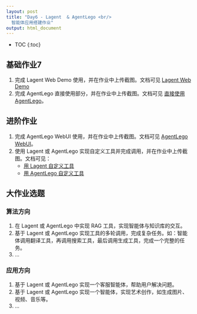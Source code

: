 ```yaml
---
layout: post
title: "Day6 - Lagent  & AgentLego <br/>
  智能体应用搭建作业"
output: html_document
---
```


* TOC
{:toc}


## 基础作业7

1. 完成 Lagent Web Demo 使用，并在作业中上传截图。文档可见 [Lagent Web Demo](lagent.md#1-lagent-web-demo)
2. 完成 AgentLego 直接使用部分，并在作业中上传截图。文档可见 [直接使用 AgentLego](agentlego.md#1-直接使用-agentlego)。    



   
## 进阶作业

1. 完成 AgentLego WebUI 使用，并在作业中上传截图。文档可见 [AgentLego WebUI](agentlego.md#2-作为智能体工具使用)。
2. 使用 Lagent 或 AgentLego 实现自定义工具并完成调用，并在作业中上传截图。文档可见：
   - [用 Lagent 自定义工具](lagent.md#2-用-lagent-自定义工具)
   - [用 AgentLego 自定义工具](agentlego.md#3-用-agentlego-自定义工具)

## 大作业选题

### 算法方向

1. 在 Lagent 或 AgentLego 中实现 RAG 工具，实现智能体与知识库的交互。
2. 基于 Lagent 或 AgentLego 实现工具的多轮调用，完成复杂任务。如：智能体调用翻译工具，再调用搜索工具，最后调用生成工具，完成一个完整的任务。
3. ...

### 应用方向

1. 基于 Lagent 或 AgentLego 实现一个客服智能体，帮助用户解决问题。
2. 基于 Lagent 或 AgentLego 实现一个智能体，实现艺术创作，如生成图片、视频、音乐等。
3. ...
